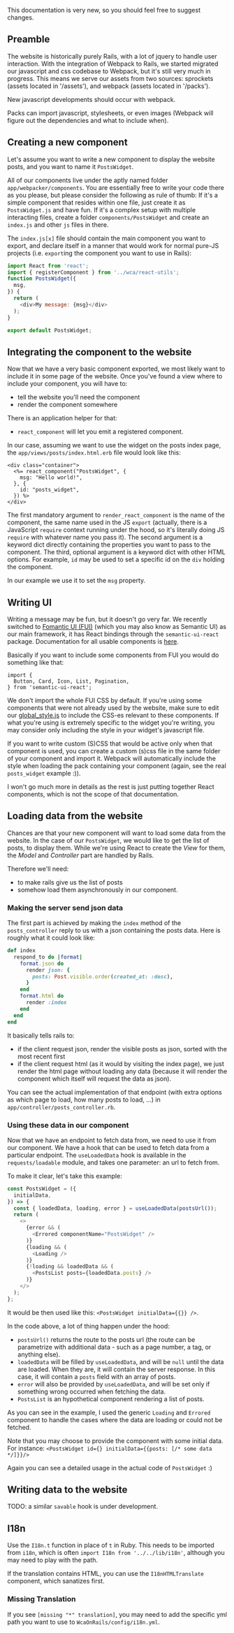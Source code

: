 
This documentation is very new, so you should feel free to suggest changes.

## Preamble

The website is historically purely Rails, with a lot of jquery to handle user interaction.
With the integration of Webpack to Rails, we started migrated our javascript and css codebase to Webpack,
but it's still very much in progress.
This means we serve our assets from two sources: sprockets (assets located in '/assets'), and webpack (assets located in '/packs').

New javascript developments should occur with webpack.

Packs can import javascript, stylesheets, or even images (Webpack will figure
out the dependencies and what to include when).

## Creating a new component

Let's assume you want to write a new component to display the website posts,
and you want to name it `PostsWidget`.

All of our components live under the aptly named folder `app/webpacker/components`.
You are essentially free to write your code there as you please, but please consider the following as rule of thumb: If it's a simple component that resides within one file, just create it as `PostsWidget.js` and have fun. If it's a complex setup with multiple interacting files, create a folder `components/PostsWidget` and create an `index.js` and other `js` files in there.

The `index.js[x]` file should contain the main component you want to export,
and declare itself in a manner that would work for normal pure-JS projects (i.e. `export`ing the component you want to use in Rails):
```javascript
import React from 'react';
import { registerComponent } from '../wca/react-utils';
function PostsWidget({
  msg,
}) {
  return (
    <div>My message: {msg}</div>
  );
}

export default PostsWidget;
```

## Integrating the component to the website

Now that we have a very basic component exported, we most likely want to include
it in some page of the website.
Once you've found a view where to include your component, you will have to:
  - tell the website you'll need the component
  - render the component somewhere

There is an application helper for that:
  - `react_component` will let you emit a registered component.

In our case, assuming we want to use the widget on the posts index page,
the `app/views/posts/index.html.erb` file would look like this:
```erb
<div class="container">
  <%= react_component("PostsWidget", {
    msg: "Hello world!",
  }, {
    id: "posts_widget",
  }) %>
</div>
```

The first mandatory argument to `render_react_component` is the name of the component,
the same name used in the JS `export` (actually, there is a JavaScript `require` context running under the hood, so it's literally doing JS `require` with whatever name you pass it).
The second argument is a keyword dict directly containing the properties you want to pass to the component.
The third, optional argument is a keyword dict with other HTML options. For example, `id` may be used to set a specific
id on the `div` holding the component.

In our example we use it to set the `msg` property.


## Writing UI

Writing a message may be fun, but it doesn't go very far.
We recently switched to [Fomantic UI (FUI)](https://fomantic-ui.com/) (which you may also know as Semantic UI)
as our main framework, it has React bindings through the `semantic-ui-react` package.
Documentation for all usable components is [here](https://react.semantic-ui.com/).

Basically if you want to include some components from FUI you would do something like that:
```
import {
  Button, Card, Icon, List, Pagination,
} from 'semantic-ui-react';
```

We don't import the whole FUI CSS by default.
If you're using some components that were not already used by the website, make sure to edit our [global_style.js](https://github.com/thewca/worldcubeassociation.org/blob/0d0137379b5ce1a62e05f0a4dc390fef7aa8292e/WcaOnRails/app/webpacker/packs/global_styles.js) to include the CSS-es relevant to these components.
If what you're using is extremely specific to the widget you're writing, you may consider only including the style in your widget's javascript file.

If you want to write custom (S)CSS that would be active only when that component is used, you can create a custom (s)css file in the same folder of your component and import it. Webpack will automatically include the style when loading the pack containing your component (again, see the real `posts_widget` example :)).

I won't go much more in details as the rest is just putting together React
components, which is not the scope of that documentation.


## Loading data from the website

Chances are that your new component will want to load some data from the website.
In the case of our `PostsWidget`, we would like to get the list of posts, to display them.
While we're using React to create the *View* for them, the *Model* and *Controller*
part are handled by Rails.

Therefore we'll need:
  - to make rails give us the list of posts
  - somehow load them asynchronously in our component.

### Making the server send json data

The first part is achieved by making the `index` method of the `posts_controller`
reply to us with a json containing the posts data.
Here is roughly what it could look like:
```ruby
def index
  respond_to do |format|
    format.json do
      render json: {
        posts: Post.visible.order(created_at: :desc),
      }
    end
    format.html do
      render :index
    end
  end
end
```

It basically tells rails to:
  - if the client request json, render the visible posts as json, sorted with the most recent first
  - if the client request html (as it would by visiting the index page), we just
render the html page without loading any data (because it will render the component
which itself will request the data as json).

You can see the actual implementation of that endpoint (with extra options as which
page to load, how many posts to load, ...) in `app/controller/posts_controller.rb`.

### Using these data in our component

Now that we have an endpoint to fetch data from, we need to use it from our component.
We have a hook that can be used to fetch data from a particular
endpoint.
The `useLoadedData` hook is available in the `requests/loadable` module, and takes one parameter: an url to fetch from.

To make it clear, let's take this example:
```javascript
const PostsWidget = ({
  initialData,
}) => {
  const { loadedData, loading, error } = useLoadedData(postsUrl());
  return (
    <>
      {error && (
        <Errored componentName="PostsWidget" />
      )}
      {loading && (
        <Loading />
      )}
      {!loading && loadedData && (
        <PostsList posts={loadedData.posts} />
      )}
    </>
  );
};
```

It would be then used like this: `<PostsWidget initialData={{}} />`.

In the code above, a lot of thing happen under the hood:
  - `postsUrl()` returns the route to the posts url (the route can be parametrize with additional data - such as a page number, a tag, or anything else).
  - `loadedData` will be filled by `useLoadedData`, and will be `null`
until the data are loaded. When they are, it will contain the server response.
In this case, it will contain a `posts` field with an array of posts.
  - `error` will also be provided by `useLoadedData`, and will be set only
if something wrong occurred when fetching the data.
  - `PostsList` is an hypothetical component rendering a list of posts.

As you can see in the example, I used the generic `Loading` and `Errored` component
to handle the cases where the data are loading or could not be fetched.

Note that you may choose to provide the component with some initial data.
For instance: `<PostsWidget id={} initialData={{posts: [/* some data */]}}/>`

Again you can see a detailed usage in the actual code of `PostsWidget` :)


## Writing data to the website

TODO: a similar `savable` hook is under development.

## I18n

Use the `I18n.t` function in place of `t` in Ruby. 
This needs to be imported from `i18n`, which is often `import I18n from '../../lib/i18n'`, although you may need to play with the path.

If the translation contains HTML, you can use the `I18nHTMLTranslate` component, which sanatizes first.

### Missing Translation
If you see `[missing "*" translation]`, you may need to add the specific yml path you want to use to `WcaOnRails/config/i18n.yml`.

